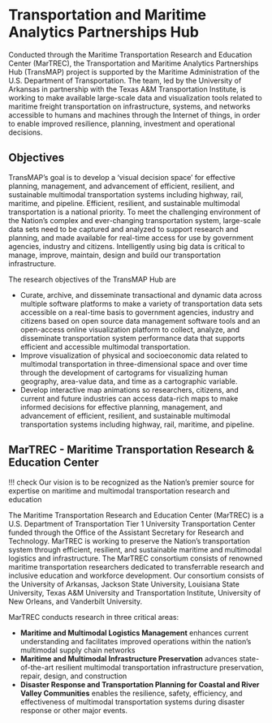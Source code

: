 # Transportation and Maritime Analytics Partnerships Hub

Conducted through the Maritime Transportation Research and Education Center (MarTREC), the Transportation and Maritime Analytics Partnerships Hub (TransMAP) project is supported by the Maritime Administration of the U.S. Department of Transportation. The team, led by the University of Arkansas in partnership with the Texas A&M Transportation Institute, is working to make available large-scale data and visualization tools related to maritime freight transportation on infrastructure, systems, and networks accessible to humans and machines through the Internet of things, in order to enable improved resilience, planning, investment and operational decisions.

## Objectives

TransMAP’s goal is to develop a ‘visual decision space’ for effective planning, management, and advancement of efficient, resilient, and sustainable multimodal transportation systems including highway, rail, maritime, and pipeline. Efficient, resilient, and sustainable multimodal transportation is a national priority. To meet the challenging environment of the Nation’s complex and ever-changing transportation system, large-scale data sets need to be captured and analyzed to support research and planning, and made available for real-time access for use by government agencies, industry and citizens. Intelligently using big data is critical to manage, improve, maintain, design and build our transportation infrastructure.

The research objectives of the TransMAP Hub are

- Curate, archive, and disseminate transactional and dynamic data across multiple software platforms to make a variety of transportation data sets accessible on a real-time basis to government agencies, industry and citizens based on open source data management software tools and an open-access online visualization platform to collect, analyze, and disseminate transportation system performance data that supports efficient and accessible multimodal transportation.
- Improve visualization of physical and socioeconomic data related to multimodal transportation in three-dimensional space and over time through the development of cartograms for visualizing human geography, area-value data, and time as a cartographic variable.
- Develop interactive map animations so researchers, citizens, and current and future industries can access data-rich maps to make informed decisions for effective planning, management, and advancement of efficient, resilient, and sustainable multimodal transportation systems including highway, rail, maritime, and pipeline.

## MarTREC - Maritime Transportation Research & Education Center

!!! check Our vision is to be recognized as the Nation’s premier source for expertise on maritime and multimodal transportation research and education

The Maritime Transportation Research and Education Center (MarTREC) is a U.S. Department of Transportation Tier 1 University Transportation Center funded through the Office of the Assistant Secretary for Research and Technology. MarTREC is working to preserve the Nation’s transportation system through efficient, resilient, and sustainable maritime and multimodal logistics and infrastructure. The MarTREC consortium consists of renowned maritime transportation researchers dedicated to transferrable research and inclusive education and workforce development. Our consortium consists of the University of Arkansas, Jackson State University, Louisiana State University, Texas A&M University and Transportation Institute, University of New Orleans, and Vanderbilt University.

MarTREC conducts research in three critical areas:
- **Maritime and Multimodal Logistics Management** enhances current understanding and facilitates improved operations within the nation’s multimodal supply chain networks
- **Maritime and Multimodal Infrastructure Preservation** advances state-of-the-art resilient multimodal transportation infrastructure preservation, repair, design, and construction
- **Disaster Response and Transportation Planning for Coastal and River Valley Communities** enables the resilience, safety, efficiency, and effectiveness of multimodal transportation systems during disaster response or other major events.